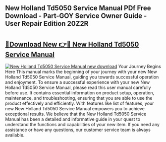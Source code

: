 ## New Holland Td5050 Service Manual PDf Free Download - Part-GOY Service Owner Guide - User Repair Edition 20Z2R

# <h2><a href="http://bc92288.oget.top/?id=New+Holland+Td5050+Service+Manual">🔗Download New 👉🔴 New Holland Td5050 Service Manual</a></h2>

[![New Holland Td5050 Service Manual new download](https://i.imgur.com/5g1atiW.png)](http://bc92288.oget.top/?id=New+Holland+Td5050+Service+Manual)
Your Journey Begins Here This manual marks the beginning of your journey with your new New Holland Td5050 Service Manual, guiding you towards successful operation and enjoyment. To ensure a successful experience with your new New Holland Td5050 Service Manual, please read this user manual carefully before use. It contains essential information on product setup, operation, maintenance, and troubleshooting, ensuring that you are able to use the product effectively and efficiently. With features like list of features, your new New Holland Td5050 Service Manual empowers you to achieve exceptional results. We believe that the New Holland Td5050 Service Manual has been a detailed and informative guide in your quest to understand the functions and capabilities of your new item. If you need any assistance or have any questions, our customer service team is always available.
